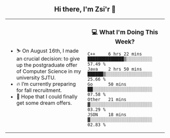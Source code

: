<h2 align="center"> Hi there, I'm Zsi'r 👋 </h2>

<table>
    <tr>
        <td valign="center" width="50%">
            <ul>
                <li> ⛷️ On August 16th, I made an crucial decision: to give up the postgraduate offer of Computer Science in my university SJTU.</li>
                <li> 🔥 I’m currently preparing for fall recruitment.</li>
                <li> 🙏 Hope that I could finally get some dream offers.</li>
            </ul>
        </td>
       <td valign="top" width="50%">

<h3 align="center"> 💻 What I'm Doing This Week? </h3>

<!--START_SECTION:waka-->
```text
C++     6 hrs 22 mins   ██████████████▒░░░░░░░░░░   57.49 % 
Java    2 hrs 50 mins   ██████▒░░░░░░░░░░░░░░░░░░   25.66 % 
Go      50 mins         ██░░░░░░░░░░░░░░░░░░░░░░░   07.58 % 
Other   21 mins         ▓░░░░░░░░░░░░░░░░░░░░░░░░   03.29 % 
JSON    18 mins         ▓░░░░░░░░░░░░░░░░░░░░░░░░   02.83 % 
```
<!--END_SECTION:waka-->
</td></tr>
</table>
